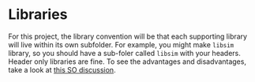 # Libraries
For this project, the library convention will be that each supporting library will live within its own subfolder.
For example, you might make `libsim` library, so you should have a sub-foler called `libsim` with your headers.
Header only libraries are fine.
To see the advantages and disadvantages, take a look at [this SO discussion](https://stackoverflow.com/questions/12671383/benefits-of-header-only-libraries).
